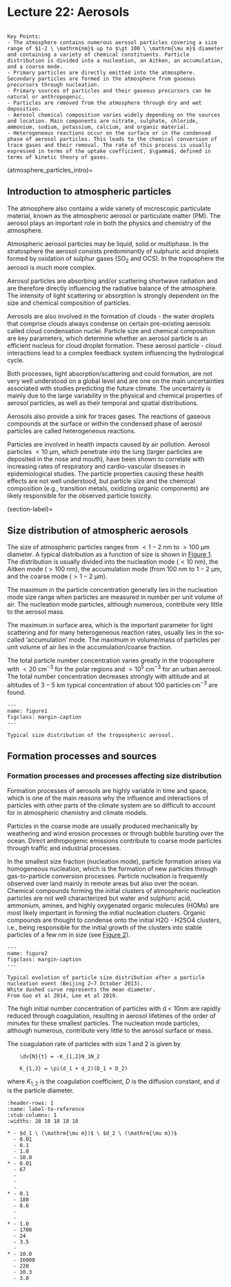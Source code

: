 # Lecture 22: Aerosols
```{rubric} Formation, growth, composition, and removal processes
```

```{highlights} 
Key Points:
- The atmosphere contains numerous aerosol particles covering a size range of $1-2 \ \mathrm{nm}$ up to $\gt 100 \ \mathrm{\mu m}$ diameter and containing a variety of chemical constituents. Particle distribution is divided into a nucleation, an Aitken, an accumulation, and a coarse mode. 
- Primary particles are directly emitted into the atmosphere. Secondary particles are formed in the atmosphere from gaseous precursors through nucleation. 
- Primary sources of particles and their gaseous precursors can be natural or anthropogenic. 
- Particles are removed from the atmosphere through dry and wet deposition.  
- Aerosol chemical composition varies widely depending on the sources and location. Main components are nitrate, sulphate, chloride, ammonium, sodium, potassium, calcium, and organic material. 
- Heterogeneous reactions occur on the surface or in the condensed phase of aerosol particles. This leads to the chemical conversion of trace gases and their removal. The rate of this process is usually expressed in terms of the uptake coefficient, $\gamma$, defined in terms of kinetic theory of gases.
 ```


(atmosphere_particles_intro)=
## Introduction to atmospheric particles
The atmosphere also contains a wide variety of microscopic particulate material, known as the atmospheric aerosol or particulate matter (PM).
The aerosol plays an important role in both the physics and chemistry of the atmosphere.

Atmospheric aerosol particles may be liquid, solid or multiphase.
In the stratosphere the aerosol consists predominantly of sulphuric acid droplets formed by oxidation of sulphur gases ($\mathrm{SO_2}$ and OCS).
In the troposphere the aerosol is much more complex.

Aerosol particles are absorbing and/or scattering shortwave radiation and are therefore directly influencing the radiative balance of the atmosphere.
The intensity of light scattering or absorption is strongly dependent on the size and chemical composition of particles.

Aerosols are also involved in the formation of clouds - the water droplets that comprise clouds always condense on certain pre-existing aerosols called cloud condensation nuclei.
Particle size and chemical composition are key parameters, which determine whether an aerosol particle is an efficient nucleus for cloud droplet formation.
These aerosol particle - cloud interactions lead to a complex feedback system influencing the hydrological cycle.

Both processes, light absorption/scattering and could formation, are not very well understood on a global level and are one on the main uncertainties associated with studies predicting the future climate.
The uncertainty is mainly due to the large variability in the physical and chemical properties of aerosol particles, as well as their temporal and spatial distributions.

Aerosols also provide a sink for traces gases.
The reactions of gaseous compounds at the surface or within the condensed phase of aerosol particles are called heterogeneous reactions.

Particles are involved in health impacts caused by air pollution.
Aerosol particles $\lt 10 \ \mathrm{\mu m}$, which penetrate into the lung (larger particles are deposited in the nose and mouth), have been shown to correlate with increasing rates of respiratory and cardio-vascular diseases in epidemiological studies.
The particle properties causing these health effects are not well understood, but particle size and the chemical composition (e.g., transition metals, oxidizing organic components) are likely responsible for the observed particle toxicity.

(section-label)=
## Size distribution of atmospheric aerosols
The size of atmospheric particles ranges from $\lt 1-2 \ \mathrm{nm}$ to $\gt 100 \ \mathrm{\mu m}$ diameter. 
A typical distribution as a function of size is shown in [Figure 1](figure1).
The distribution is usually divided into the nucleation mode ($\lt 10 \ \mathrm{nm}$), the Aitken mode ($\gt 100 \ \mathrm{nm}$), the accumulation mode (from $100 \ \mathrm{nm}$ to $1-2 \ \mathrm{\mu m}$, and the coarse mode ($\gt 1-2 \ \mathrm{\mu m}$).

The maximum in the particle concentration generally lies in the nucleation mode size range when particles are measured in number per unit volume of air.
The nucleation mode particles, although numerous, contribute very little to the aerosol mass.

The maximum in surface area, which is the important parameter for light scattering and for many heterogeneous reaction rates, usually lies in the so-called ‘accumulation’ mode.
The maximum in volume/mass of particles per unit volume of air lies in the accumulation/coarse fraction.

The total particle number concentration varies greatly in the troposphere with $\lt 20 \ \mathrm{cm}^{-3}$ for the polar regions and $\gt 10^5 \ \mathrm{cm}^{-3}$ for an urban aerosol.
The total number concentration decreases strongly with altitude and at altitudes of $3-5 \ \mathrm{km}$ typical concentration of about $100 \ \mathrm{particles} \, \mathrm{cm^{-3}}$ are found.

```{figure} ./figures/figure1.jpg
---
name: figure1
figclass: margin-caption
---

Typical size distribution of the tropospheric aerosol.
```

## Formation processes and sources
### Formation processes and processes affecting size distribution

Formation processes of aerosols are highly variable in time and space, which is one of the main reasons why the influence and interactions of particles with other parts of the climate system are so difficult to account for in atmospheric chemistry and climate models.

Particles in the coarse mode are usually produced mechanically by weathering and wind erosion processes or through bubble bursting over the ocean. Direct anthropogenic emissions contribute to coarse mode particles through traffic and industrial processes. 

In the smallest size fraction (nucleation mode), particle formation arises via homogeneous nucleation, which is the formation of new particles through gas-to-particle conversion processes.
Particle nucleation is frequently observed over land mainly in remote areas but also over the ocean.
Chemical compounds forming the initial clusters of atmospheric nucleation particles are not well characterized but water and sulphuric acid, ammonium, amines, and highly oxygenated organic molecules (HOMs) are most likely important in forming the initial nucleation clusters.
Organic compounds are thought to condense onto the initial H2O - H2SO4 clusters, i.e., being responsible for the initial growth of the clusters into stable particles of a few nm in size (see [Figure 2](figure2)).

```{figure} ./figures/figure2.png
---
name: figure2
figclass: margin-caption
---

Typical evolution of particle size distribution after a particle nucleation event (Beijing 2—7 October 2013).
White dashed curve represents the mean diameter.
From Guo et al 2014, Lee et al 2019.
```

The high initial number concentration of particles with d < 10nm are rapidly reduced through coagulation, resulting in aerosol lifetimes of the order of minutes for these smallest particles.
The nucleation mode particles, although numerous, contribute very little to the aerosol surface or mass.

The coagulation rate of particles with size 1 and 2 is given by
```{math}
    \dv{N}{t} = -K_{1,2}N_1N_2
```
```{math}
    K_{1,2} = \pi(d_1 + d_2)(D_1 + D_2)
```
where $K_{1,2}$ is the coagulation coefficient, $D$ is the diffusion constant, and $d$ is the particle diameter.

```{list-table} Coagulation coefficients for particles of different sizes ($K_{1,2} \times 10^{-10} \ \mathrm{cm}^3 \ \mathrm{s}^{-1}$) under standard conditions.
:header-rows: 1
:name: label-to-reference
:stub-columns: 1
:widths: 28 18 18 18 18 

* - $d_1 \ (\mathrm{\mu m})$ \ $d_2 \ (\mathrm{\mu m})$
  - 0.01
  - 0.1
  - 1.0
  - 10.0
* - 0.01
  - 67
  -
  -
  -
* - 0.1
  - 180
  - 8.6
  -
  -
* - 1.0
  - 1700
  - 24
  - 3.5
  -
* - 10.0
  - 16000
  - 220
  - 10.3
  - 3.0
```
